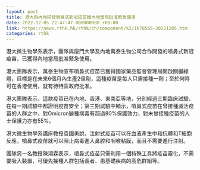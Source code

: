 ```yaml
---
layout: post
title: 港大與內地研發噴鼻式新冠疫苗獲內地當局批准緊急使用
date: 2022-12-05 22:47:47.000000000 +08:00
link: https://news.rthk.hk/rthk/ch/component/k2/1678565-20221205.htm
categories: rthk
---
```


港大微生物學系表示，團隊與廈門大學及內地萬泰生物公司合作開發的噴鼻式新冠疫苗，已獲得內地當局批准緊急使用。

港大團隊表示，萬泰生物宣布噴鼻式疫苗已獲得國家藥品監督管理局開啟關鍵綠燈，目標是在未來6個月內生產2億劑，這種疫苗是每人只需接種一劑；至於何時可在香港使用，就有待特區政府批准。

港大團隊表示，這款疫苗已在內地、香港、東南亞等地，分別經過三期臨床試驗，在每一期試驗中都證明疫苗安全；第三期試驗中顯示，噴鼻式疫苗在曾接種滅活疫苗的人群之中，對Omicron變種病毒有超過80%保護效力，對未曾接種疫苗的人士保護力亦有55%。

港大微生物學系講座教授袁國勇說，注射式疫苗可以在血液產生中和抗體和T細胞反應，噴鼻式疫苗就可以阻止病毒進入鼻腔和咽喉粘膜，而且不需要進行注射。

團隊另一名教授陳鴻霖表示，噴鼻式疫苗只需利用一個特殊工具將疫苗霧化，不需要吸入裝置，可優先接種人群包括長者、患基礎疾病的高危群組等。
